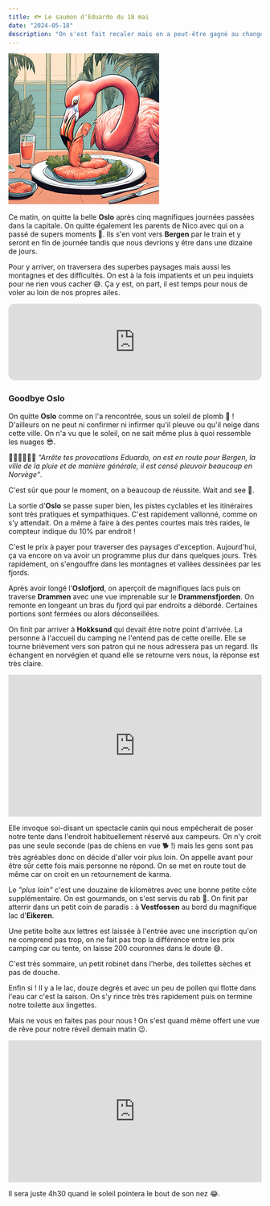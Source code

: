 ```yaml
---
title: 🐟 Le saumon d'Eduardo du 18 mai
date: "2024-05-18"
description: "On s'est fait recaler mais on a peut-être gagné au change : coucher devant le magnifique lac d'Eikeren !"
---
```


![Saumon d'Eduardo](../saumon_eduardo.png)

Ce matin, on quitte la belle **Oslo** après cinq magnifiques journées passées dans la capitale. On quitte également les parents de Nico avec qui on a passé de supers moments 🥲. Ils s'en vont vers **Bergen** par le train et y seront en fin de journée tandis que nous devrions y être dans une dizaine de jours.

Pour y arriver, on traversera des superbes paysages mais aussi les montagnes et des difficultés. On est à la fois impatients et un peu inquiets pour ne rien vous cacher 😅. Ça y est, on part, il est temps pour nous de voler au loin de nos propres ailes.

<iframe style="border-radius:12px" src="https://open.spotify.com/embed/track/1OxcIUqVmVYxT6427tbhDW?utm_source=generator" width="100%" height="152" frameBorder="0" allow="autoplay; clipboard-write; encrypted-media; picture-in-picture" loading="lazy"></iframe>

### Goodbye Oslo
On quitte **Oslo** comme on l'a rencontrée, sous un soleil de plomb  🤣 ! D'ailleurs on ne peut ni confirmer ni infirmer qu'il pleuve ou qu'il neige dans cette ville. On n'a vu que le soleil, on ne sait même plus à quoi ressemble les nuages 😎.

🤷🏼‍♂️🤦🏼‍♀️ *"Arrête tes provocations Eduardo, on est en route pour Bergen, la ville de la pluie et de manière générale, il est censé pleuvoir beaucoup en Norvège"*.

C'est sûr que pour le moment, on a beaucoup de réussite. Wait and see 🤭.

La sortie d'**Oslo** se passe super bien, les pistes cyclables et les itinéraires sont très pratiques et sympathiques. C'est rapidement vallonné, comme on s'y attendait. On a même à faire à des pentes courtes mais très raides, le compteur indique du 10% par endroit !

C'est le prix à payer pour traverser des paysages d'exception. Aujourd'hui, ça va encore on va avoir un programme plus dur dans quelques jours. Très rapidement, on s'engouffre dans les montagnes et vallées dessinées par les fjords.

Après avoir longé l'**Oslofjord**, on aperçoit de magnifiques lacs puis on traverse **Drammen** avec une vue imprenable sur le **Drammensfjorden**. On remonte en longeant un bras du fjord qui par endroits a débordé. Certaines portions sont fermées ou alors déconseillées. 

On finit par arriver à **Hokksund** qui devait être notre point d'arrivée. La personne à l'accueil du camping ne l'entend pas de cette oreille. Elle se tourne brièvement vers son patron qui ne nous adressera pas un regard. Ils échangent en norvégien et quand elle se retourne vers nous, la réponse est très claire.


<div style="width: 100%; height: 0; position: relative; padding-bottom: 56%;"><iframe src="https://giphy.com/embed/VFAt3M4EEWnU4ADVX4" style="top: 0; left: 0; width: 100%; height: 100%; position: absolute; border: 0;" allowfullscreen scrolling="no" allow="encrypted-media;" class="giphy-embed"></iframe></div>

Elle invoque soi-disant un spectacle canin qui nous empêcherait de poser notre tente dans l'endroit habituellement réservé aux campeurs. On n'y croit pas une seule seconde (pas de chiens en vue 🐕 !) mais les gens sont pas très agréables donc on décide d'aller voir plus loin. On appelle avant pour être sûr cette fois mais personne ne répond. On se met en route tout de même car on croit en un retournement de karma.

Le *"plus loin"* c'est une douzaine de kilomètres avec une bonne petite côte supplémentaire. On est gourmands, on s'est servis du rab 🤭. On finit par atterrir dans un petit coin de paradis : à **Vestfossen** au bord du magnifique lac d'**Eikeren**. 

Une petite boîte aux lettres est laissée à l'entrée avec une inscription qu'on ne comprend pas trop, on ne fait pas trop la différence entre les prix camping car ou tente, on laisse 200 couronnes dans le doute 😅.

C'est très sommaire, un petit robinet dans l'herbe, des toilettes sèches et pas de douche.

Enfin si ! Il y a le lac, douze degrés et avec un peu de pollen qui flotte dans l'eau car c'est la saison. On s'y rince très très rapidement puis on termine notre toilette aux lingettes.

Mais ne vous en faites pas pour nous ! On s'est quand même offert une vue de rêve pour notre réveil demain matin 😉.

<div style="width: 100%; height: 0; position: relative; padding-bottom: 56%;"><iframe src="https://giphy.com/embed/H4bNU5Iep9KRnAczql" style="top: 0; left: 0; width: 100%; height: 100%; position: absolute; border: 0;" allowfullscreen scrolling="no" allow="encrypted-media;" class="giphy-embed"></iframe></div>

Il sera juste 4h30 quand le soleil pointera le bout de son nez 😂. 